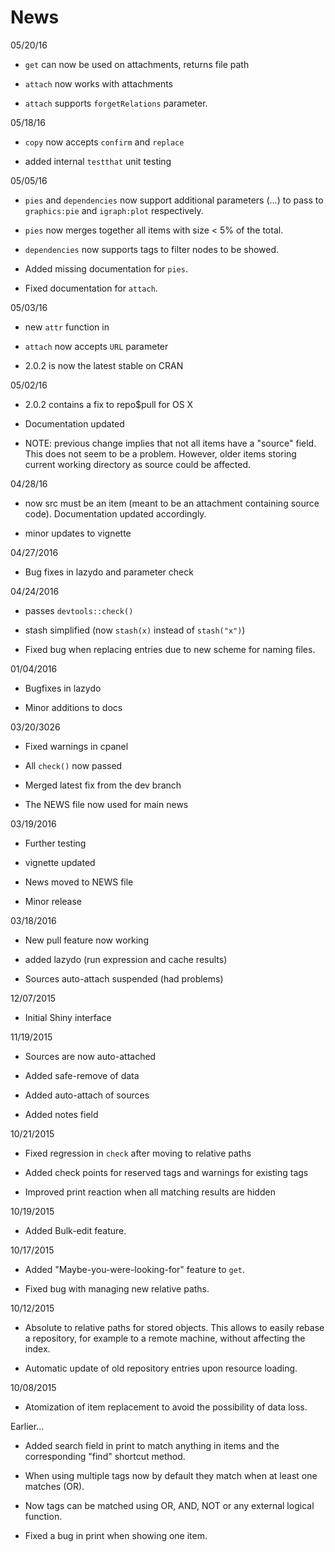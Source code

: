
# News


05/20/16

+ `get` can now be used on attachments, returns file path

+ `attach` now works with attachments

+ `attach` supports `forgetRelations` parameter.


05/18/16

+ `copy` now accepts `confirm` and `replace`

+ added internal `testthat` unit testing


05/05/16

+ `pies` and `dependencies` now support additional parameters (...) to
pass to `graphics:pie` and `igraph:plot` respectively.

+ `pies` now merges together all items with size < 5% of the total.

+ `dependencies` now supports tags to filter nodes to be showed.

+ Added missing documentation for `pies`.

+ Fixed documentation for `attach`.


05/03/16

+ new `attr` function in

+ `attach` now accepts `URL` parameter

+ 2.0.2 is now the latest stable on CRAN


05/02/16

+ 2.0.2 contains a fix to repo$pull for OS X

+ Documentation updated

+ NOTE: previous change implies that not all items have a "source"
field. This does not seem to be a problem. However, older items
storing current working directory as source could be affected.


04/28/16

+ now src must be an item (meant to be an attachment containing source
code). Documentation updated accordingly.

+ minor updates to vignette


04/27/2016

+ Bug fixes in lazydo and parameter check


04/24/2016

+ passes `devtools::check()`

+ stash simplified (now `stash(x)` instead of `stash("x")`)

+ Fixed bug when replacing entries due to new scheme for naming files.


01/04/2016

+ Bugfixes in lazydo

+ Minor additions to docs


03/20/3026

+ Fixed warnings in cpanel

+ All `check()` now passed

+ Merged latest fix from the dev branch

+ The NEWS file now used for main news


03/19/2016

+ Further testing

+ vignette updated

+ News moved to NEWS file

+ Minor release


03/18/2016

+ New pull feature now working

+ added lazydo (run expression and cache results)

+ Sources auto-attach suspended (had problems)


12/07/2015

+ Initial Shiny interface


11/19/2015

+ Sources are now auto-attached

+ Added safe-remove of data

+ Added auto-attach of sources

+ Added notes field


10/21/2015

+ Fixed regression in `check` after moving to relative paths

+ Added check points for reserved tags and warnings for existing tags

+ Improved print reaction when all matching results are hidden


10/19/2015

+ Added Bulk-edit feature.


10/17/2015

+ Added "Maybe-you-were-looking-for" feature to `get`.

+ Fixed bug with managing new relative paths.


10/12/2015

+ Absolute to relative paths for stored objects. This allows to easily
rebase a repository, for example to a remote machine, without affecting
the index.

+ Automatic update of old repository entries upon resource loading.


10/08/2015

+ Atomization of item replacement to avoid the possibility of data
loss.

Earlier...

+ Added search field in print to match anything in items and the
corresponding "find" shortcut method.

+ When using multiple tags now by default they match when at least one
matches (OR).

+ Now tags can be matched using OR, AND, NOT or any external logical
function.

+ Fixed a bug in print when showing one item.
